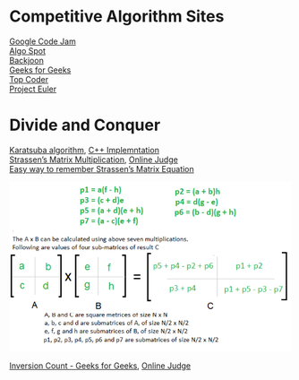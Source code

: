 # Competitive Algorithm Sites
[Google Code Jam](https://codingcompetitions.withgoogle.com/codejam)\
[Algo Spot](https://algospot.com/)\
[Backjoon](https://www.acmicpc.net/)\
[Geeks for Geeks](https://practice.geeksforgeeks.org/)\
[Top Coder](https://www.topcoder.com/community/competitive-programming/)\
[Project Euler](https://projecteuler.net/about)

# Divide and Conquer
[Karatsuba algorithm](https://en.wikipedia.org/wiki/Karatsuba_algorithm), [C++ Implemntation](https://m.blog.naver.com/PostView.nhn?blogId=and_lamyland&logNo=221501926684&categoryNo=29&proxyReferer=https%3A%2F%2Fwww.google.com%2F)\
[Strassen’s Matrix Multiplication](https://www.geeksforgeeks.org/strassens-matrix-multiplication/), [Online Judge](https://practice.geeksforgeeks.org/problems/multiply-matrices/1)\
[Easy way to remember Strassen’s Matrix Equation](https://www.geeksforgeeks.org/easy-way-remember-strassens-matrix-equation/)

![Strassen Mutlpication Formula](https://github.com/Blackdog-Programmer/ALGORITHMUS/blob/master/07_Divide_and_Conquer/Strassen_Algorithm/stressen_formula.png)

[Inversion Count - Geeks for Geeks](https://www.geeksforgeeks.org/counting-inversions/), [Online Judge](https://practice.geeksforgeeks.org/problems/inversion-of-array/0)
